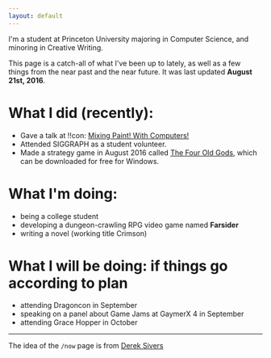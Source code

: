 ```yaml
---
layout: default
---
```


I'm a student at Princeton University majoring in Computer Science, and minoring in Creative Writing. 

This page is a catch-all of what I've been up to lately, as well as a few things from the near past and the near future. It was last updated **August 21st, 2016**.

# What I did (recently):

* Gave a talk at !!con: [Mixing Paint! With Computers!](http://confreaks.tv/videos/bangbangcon2016-mixing-paint-with-computers)
* Attended SIGGRAPH as a student volunteer.
* Made a strategy game in August 2016 called [The Four Old Gods](https://amorphous.itch.io/the-four-old-gods), which can be downloaded for free for Windows.

# What I'm doing:

* being a college student
* developing a dungeon-crawling RPG video game named **Farsider**
* writing a novel (working title Crimson)

# What I will be doing: <span class='small'>if things go according to plan</span>

* attending Dragoncon in September
* speaking on a panel about Game Jams at GaymerX 4 in September
* attending Grace Hopper in October

---

The idea of the `/now` page is from [Derek Sivers](https://sivers.org/nowff)
